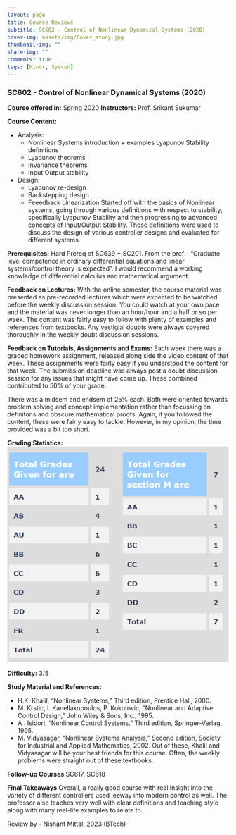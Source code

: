 ```yaml
---
layout: page
title: Course Reviews
subtitle: SC602 - Control of Nonlinear Dynamical Systems (2020)
cover-img: assets/img/Cover_study.jpg
thumbnail-img: ""
share-img: ""
comments: true
tags: [Minor, Syscon]
---
```


### SC602 - Control of Nonlinear Dynamical Systems (2020)

**Course offered in:**
Spring 2020
**Instructors:**
Prof. Srikant Sukumar

**Course Content:**
- Analysis:
  - Nonlinear Systems introduction + examples Lyapunov Stability definitions
  - Lyapunov theorems
  - Invariance theorems
  - Input Output stability
- Design:
  - Lyapunov re-design
  - Backstepping design
  - Feeedback Linearization
Started off with the basics of Nonlinear systems, going through various definitions with respect to stability, specifically Lyapunov Stability and then progressing to advanced concepts of Input/Output Stability. 
These definitions were used to discuss the design of various controller designs and evaluated for different systems.

**Prerequisites:**
Hard Prereq of SC639 + SC201.
From the prof:- “Graduate level competence in ordinary differential equations and linear systems/control theory is expected”.
I would recommend a working knowledge of differential calculus and mathematical argument.


**Feedback on Lectures:**
With the online semester, the course material was presented as pre-recorded lectures which were expected to be watched before the weekly discussion session. You could watch at your own pace and the material was never longer than an hour/hour and a half or so per week. The content was fairly easy to follow with plenty of examples and references from textbooks. Any vestigial doubts were always covered thoroughly in the weekly doubt discussion sessions.

**Feedback on Tutorials, Assignments and Exams:**
Each week there was a graded homework assignment, released along side the video content of that week. These assignments were fairly easy if you understood the content for that week. The submission deadline was always post a doubt discussion session for any issues that might have come up. These combined contributed to 50% of your grade. 

There was a midsem and endsem of 25% each. Both were oriented towards problem solving and concept implementation rather than focussing on definitons and obscure mathematical proofs. Again, if you followed the content, these were fairly easy to tackle. However, in my opinion, the time provided was a bit too short.

**Grading Statistics:**
![Grades](sc602_2020_2.PNG)


**Difficulty:**
3/5

**Study Material and References:**
- H.K. Khalil, “Nonlinear Systems,” Third edition, Prentice Hall, 2000.
- M. Krstic, I. Kanellakopoulos, P. Kokotovic, “Nonlinear and Adaptive Control Design,” John Wiley & Sons, Inc., 1995.
- A . Isidori, “Nonlinear Control Systems,” Third edition, Springer-Verlag, 1995.
- M. Vidyasagar, “Nonlinear Systems Analysis,” Second edition, Society for Industrial and Applied Mathematics, 2002.
Out of these, Khalil and Vidyasagar will be your best friends for this course. Often, the weekly problems were straight out of these textbooks.

**Follow-up Courses**
SC617, SC618

**Final Takeaways**
Overall, a really good course with real insight into the variety of different controllers used leeway into modern control as well. The professor also teaches very well with clear definitions and teaching style along with many real-life examples to relate to. 

Review by - Nishant Mittal, 2023 (BTech)